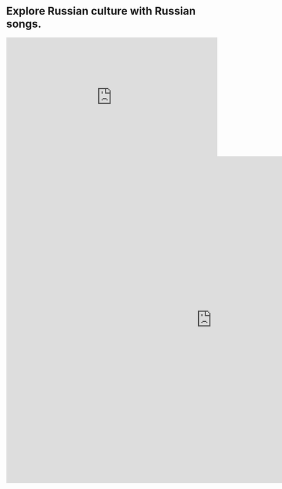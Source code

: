 <h1>Explore Russian culture with Russian songs.</h1>
<iframe width="560" height="315" src="https://www.youtube.com/embed/MLg83QMmlGs" frameborder="0" allow="accelerometer; autoplay; encrypted-media; gyroscope; picture-in-picture" allowfullscreen></iframe>


<iframe src="https://h5p.org/h5p/embed/345763" width="1090" height="866" frameborder="0" allowfullscreen="allowfullscreen"></iframe>
